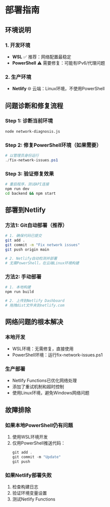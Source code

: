 # 部署指南

## 环境说明

### 1. 开发环境
- **WSL** ✅ 推荐：网络配置最稳定
- **PowerShell** ⚠️ 需要修复：可能有IPv6/代理问题

### 2. 生产环境
- **Netlify** 🌐 云端：Linux环境，不使用PowerShell

## 问题诊断和修复流程

### Step 1: 诊断当前环境
```bash
node network-diagnosis.js
```

### Step 2: 修复PowerShell环境（如果需要）
```powershell
# 以管理员身份运行
./fix-network-issues.ps1
```

### Step 3: 验证修复效果
```bash
# 重启程序，测试API连接
npm run dev
cd backend && npm start
```

## 部署到Netlify

### 方法1: Git自动部署（推荐）
```bash
# 1. 确保代码已提交
git add .
git commit -m "Fix network issues"
git push origin main

# 2. Netlify自动检测并部署
# 无需PowerShell，在云端Linux环境构建
```

### 方法2: 手动部署
```bash
# 1. 本地构建
npm run build

# 2. 上传到Netlify Dashboard
# 拖拽dist文件夹到netlify.com
```

## 网络问题的根本解决

### 本地开发
- WSL环境：无需修复，直接使用
- PowerShell环境：运行fix-network-issues.ps1

### 生产部署  
- Netlify Functions已优化网络处理
- 添加了重试机制和超时控制
- 使用Linux环境，避免Windows网络问题

## 故障排除

### 如果本地PowerShell仍有问题
1. 使用WSL环境开发
2. 仅用PowerShell推送代码：
   ```powershell
   git add .
   git commit -m "Update"
   git push
   ```

### 如果Netlify部署失败
1. 检查构建日志
2. 验证环境变量设置
3. 测试Netlify Functions